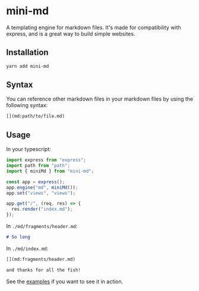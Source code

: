 # mini-md

A templating engine for markdown files. It's made for compatibility with express, and is a great way to build simple websites.

## Installation

```bash
yarn add mini-md
```

## Syntax

You can reference other markdown files in your markdown files by using the following syntax:

```md
[](md:path/to/file.md)
```

## Usage

In your typescript:

```ts
import express from "express";
import path from "path";
import { miniMd } from "mini-md";

const app = express();
app.engine("md", miniMd());
app.set("views", "views");

app.get("/", (req, res) => {
  res.render("index.md");
});
```

In `./md/fragments/header.md`:

```md
# So long
```

In `./md/index.md`:

```md
[](md:fragments/header.md)

and thanks for all the fish!
```

See the [examples](../examples) if you want to see it in action.
